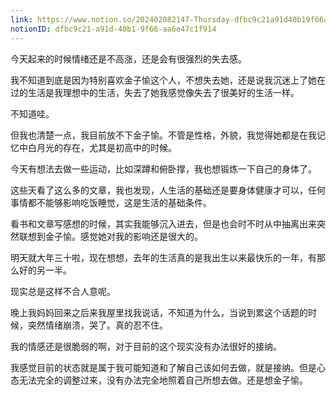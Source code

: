 ```yaml
---
link: https://www.notion.so/202402082147-Thursday-dfbc9c21a91d40b19f66aa6e47c1f914
notionID: dfbc9c21-a91d-40b1-9f66-aa6e47c1f914
---
```

今天起来的时候情绪还是不高涨，还是会有很强烈的失去感。

我不知道到底是因为特别喜欢金子愉这个人，不想失去她，还是说我沉迷上了她在过的生活是我理想中的生活，失去了她我感觉像失去了很美好的生活一样。

不知道哇。

但我也清楚一点，我目前放不下金子愉。不管是性格，外貌，我觉得她都是在我记忆中白月光的存在，尤其是初高中的时候。

今天有想法去做一些运动，比如深蹲和俯卧撑，我也想锻炼一下自己的身体了。

这些天看了这么多的文章，我也发现，人生活的基础还是要身体健康才可以，任何事情都不能够影响吃饭睡觉，这是生活的基础条件。

看书和文章写感想的时候，其实我能够沉入进去，但是也会时不时从中抽离出来突然联想到金子愉。感觉她对我的影响还是很大的。

明天就大年三十啦，现在想想，去年的生活真的是我出生以来最快乐的一年，有那么好的另一半。

现实总是这样不合人意呢。

晚上我妈妈回来之后来我屋里找我说话，不知道为什么，当说到累这个话题的时候，突然情绪崩溃，哭了。真的忍不住。

我的情感还是很脆弱的啊，对于目前的这个现实没有办法很好的接纳。

我感觉目前的状态就是属于我可能知道和了解自己该如何去做，就是接纳。但是心态无法完全的调整过来，没有办法完全地照着自己所想去做。还是想金子愉。